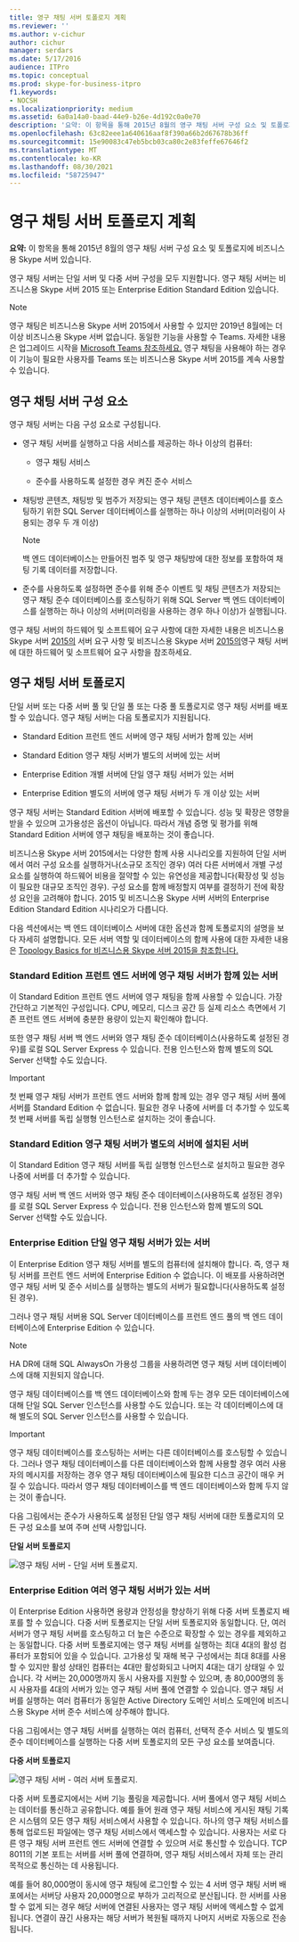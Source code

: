 ```yaml
---
title: 영구 채팅 서버 토폴로지 계획
ms.reviewer: ''
ms.author: v-cichur
author: cichur
manager: serdars
ms.date: 5/17/2016
audience: ITPro
ms.topic: conceptual
ms.prod: skype-for-business-itpro
f1.keywords:
- NOCSH
ms.localizationpriority: medium
ms.assetid: 6a0a14a0-baad-44e9-b26e-4d192c0a0e70
description: '요약: 이 항목을 통해 2015년 8월의 영구 채팅 서버 구성 요소 및 토폴로지 비즈니스용 Skype 서버 있습니다.'
ms.openlocfilehash: 63c82eee1a640616aaf8f390a66b2d67678b36ff
ms.sourcegitcommit: 15e90083c47eb5bcb03ca80c2e83feffe67646f2
ms.translationtype: MT
ms.contentlocale: ko-KR
ms.lasthandoff: 08/30/2021
ms.locfileid: "58725947"
---
```

# <a name="plan-persistent-chat-server-topology"></a>영구 채팅 서버 토폴로지 계획
 
**요약:** 이 항목을 통해 2015년 8월의 영구 채팅 서버 구성 요소 및 토폴로지에 비즈니스용 Skype 서버 있습니다.
  
영구 채팅 서버는 단일 서버 및 다중 서버 구성을 모두 지원합니다. 영구 채팅 서버는 비즈니스용 Skype 서버 2015 또는 Enterprise Edition Standard Edition 있습니다. 

> [!NOTE] 
> 영구 채팅은 비즈니스용 Skype 서버 2015에서 사용할 수 있지만 2019년 8월에는 더 이상 비즈니스용 Skype 서버 없습니다. 동일한 기능을 사용할 수 Teams. 자세한 내용은 업그레이드 시작을 [Microsoft Teams 참조하세요.](/microsoftteams/upgrade-start-here) 영구 채팅을 사용해야 하는 경우 이 기능이 필요한 사용자를 Teams 또는 비즈니스용 Skype 서버 2015를 계속 사용할 수 있습니다. 
  
## <a name="persistent-chat-server-components"></a>영구 채팅 서버 구성 요소

영구 채팅 서버는 다음 구성 요소로 구성됩니다.
  
- 영구 채팅 서버를 실행하고 다음 서비스를 제공하는 하나 이상의 컴퓨터:
    
  - 영구 채팅 서비스
    
  - 준수를 사용하도록 설정한 경우 켜진 준수 서비스
    
- 채팅방 콘텐츠, 채팅방 및 범주가 저장되는 영구 채팅 콘텐츠 데이터베이스를 호스팅하기 위한 SQL Server 데이터베이스를 실행하는 하나 이상의 서버(미러링이 사용되는 경우 두 개 이상)
    
    > [!NOTE]
    > 백 엔드 데이터베이스는 만들어진 범주 및 영구 채팅방에 대한 정보를 포함하여 채팅 기록 데이터를 저장합니다. 
  
- 준수를 사용하도록 설정하면 준수를 위해 준수 이벤트 및 채팅 콘텐츠가 저장되는 영구 채팅 준수 데이터베이스를 호스팅하기 위해 SQL Server 백 엔드 데이터베이스를 실행하는 하나 이상의 서버(미러링을 사용하는 경우 하나 이상)가 실행됩니다.
    
영구 채팅 서버의 하드웨어 및 소프트웨어 요구 사항에 대한 자세한 내용은 비즈니스용 Skype 서버 [2015의](../../plan-your-deployment/requirements-for-your-environment/server-requirements.md) 서버 요구 사항 및 비즈니스용 Skype 서버 [2015의](hardware-and-software-requirements.md)영구 채팅 서버에 대한 하드웨어 및 소프트웨어 요구 사항을 참조하세요. 
  
## <a name="persistent-chat-server-topologies"></a>영구 채팅 서버 토폴로지

단일 서버 또는 다중 서버 풀 및 단일 풀 또는 다중 풀 토폴로지로 영구 채팅 서버를 배포할 수 있습니다. 영구 채팅 서버는 다음 토폴로지가 지원됩니다.
  
-  Standard Edition 프런트 엔드 서버에 영구 채팅 서버가 함께 있는 서버
    
-  Standard Edition 영구 채팅 서버가 별도의 서버에 있는 서버
    
-  Enterprise Edition 개별 서버에 단일 영구 채팅 서버가 있는 서버
    
-  Enterprise Edition 별도의 서버에 영구 채팅 서버가 두 개 이상 있는 서버
    
영구 채팅 서버는 Standard Edition 서버에 배포할 수 있습니다. 성능 및 확장은 영향을 받을 수 있으며 고가용성은 옵션이 아닙니다. 따라서 개념 증명 및 평가를 위해 Standard Edition 서버에 영구 채팅을 배포하는 것이 좋습니다. 
  
비즈니스용 Skype 서버 2015에서는 다양한 함께 사용 시나리오를 지원하여 단일 서버에서 여러 구성 요소를 실행하거나(소규모 조직인 경우) 여러 다른 서버에서 개별 구성 요소를 실행하여 하드웨어 비용을 절약할 수 있는 유연성을 제공합니다(확장성 및 성능이 필요한 대규모 조직인 경우). 구성 요소를 함께 배정할지 여부를 결정하기 전에 확장성 요인을 고려해야 합니다. 2015 및 비즈니스용 Skype 서버 서버의 Enterprise Edition Standard Edition 시나리오가 다릅니다. 
  
다음 섹션에서는 백 엔드 데이터베이스 서버에 대한 옵션과 함께 토폴로지의 설명을 보다 자세히 설명합니다. 모든 서버 역할 및 데이터베이스의 함께 사용에 대한 자세한 내용은 [Topology Basics for 비즈니스용 Skype 서버 2015을 참조합니다.](../../plan-your-deployment/topology-basics/topology-basics.md)
  
### <a name="standard-edition-server-with-persistent-chat-server-collocated-on-the-front-end-server"></a>Standard Edition 프런트 엔드 서버에 영구 채팅 서버가 함께 있는 서버

이 Standard Edition 프런트 엔드 서버에 영구 채팅을 함께 사용할 수 있습니다. 가장 간단하고 기본적인 구성입니다. CPU, 메모리, 디스크 공간 등 실제 리소스 측면에서 기존 프런트 엔드 서버에 충분한 용량이 있는지 확인해야 합니다.
  
또한 영구 채팅 서버 백 엔드 서버와 영구 채팅 준수 데이터베이스(사용하도록 설정된 경우)를 로컬 SQL Server Express 수 있습니다. 전용 인스턴스와 함께 별도의 SQL Server 선택할 수도 있습니다. 
  
> [!IMPORTANT]
> 첫 번째 영구 채팅 서버가 프런트 엔드 서버와 함께 함께 있는 경우 영구 채팅 서버 풀에 서버를 Standard Edition 수 없습니다. 필요한 경우 나중에 서버를 더 추가할 수 있도록 첫 번째 서버를 독립 실행형 인스턴스로 설치하는 것이 좋습니다. 
  
### <a name="standard-edition-server-with-persistent-chat-server-installed-on-a-separate-server"></a>Standard Edition 영구 채팅 서버가 별도의 서버에 설치된 서버

이 Standard Edition 영구 채팅 서버를 독립 실행형 인스턴스로 설치하고 필요한 경우 나중에 서버를 더 추가할 수 있습니다. 
  
영구 채팅 서버 백 엔드 서버와 영구 채팅 준수 데이터베이스(사용하도록 설정된 경우)를 로컬 SQL Server Express 수 있습니다. 전용 인스턴스와 함께 별도의 SQL Server 선택할 수도 있습니다. 
  
### <a name="enterprise-edition-server-with-a-single-persistent-chat-server"></a>Enterprise Edition 단일 영구 채팅 서버가 있는 서버

이 Enterprise Edition 영구 채팅 서버를 별도의 컴퓨터에 설치해야 합니다. 즉, 영구 채팅 서버를 프런트 엔드 서버에 Enterprise Edition 수 없습니다. 이 배포를 사용하려면 영구 채팅 서버 및 준수 서비스를 실행하는 별도의 서버가 필요합니다(사용하도록 설정된 경우).
  
그러나 영구 채팅 서버용 SQL Server 데이터베이스를 프런트 엔드 풀의 백 엔드 데이터베이스에 Enterprise Edition 수 있습니다.
  
> [!NOTE]
> HA DR에 대해 SQL AlwaysOn 가용성 그룹을 사용하려면 영구 채팅 서버 데이터베이스에 대해 지원되지 않습니다. 
  
영구 채팅 데이터베이스를 백 엔드 데이터베이스와 함께 두는 경우 모든 데이터베이스에 대해 단일 SQL Server 인스턴스를 사용할 수도 있습니다. 또는 각 데이터베이스에 대해 별도의 SQL Server 인스턴스를 사용할 수 있습니다.
  
> [!IMPORTANT]
> 영구 채팅 데이터베이스를 호스팅하는 서버는 다른 데이터베이스를 호스팅할 수 있습니다. 그러나 영구 채팅 데이터베이스를 다른 데이터베이스와 함께 사용할 경우 여러 사용자의 메시지를 저장하는 경우 영구 채팅 데이터베이스에 필요한 디스크 공간이 매우 커질 수 있습니다. 따라서 영구 채팅 데이터베이스를 백 엔드 데이터베이스와 함께 두지 않는 것이 좋습니다. 
  
다음 그림에서는 준수가 사용하도록 설정된 단일 영구 채팅 서버에 대한 토폴로지의 모든 구성 요소를 보여 주며 선택 사항입니다.
  
**단일 서버 토폴로지**

![영구 채팅 서버 - 단일 서버 토폴로지.](../../media/e1b39c28-8a4d-4c03-983b-4392889c2d14.png)
  
### <a name="enterprise-edition-server-with-multiple-persistent-chat-servers"></a>Enterprise Edition 여러 영구 채팅 서버가 있는 서버

이 Enterprise Edition 사용하면 용량과 안정성을 향상하기 위해 다중 서버 토폴로지 배포를 할 수 있습니다. 다중 서버 토폴로지는 단일 서버 토폴로지와 동일합니다. 단, 여러 서버가 영구 채팅 서버를 호스팅하고 더 높은 수준으로 확장할 수 있는 경우를 제외하고는 동일합니다. 다중 서버 토폴로지에는 영구 채팅 서버를 실행하는 최대 4대의 활성 컴퓨터가 포함되어 있을 수 있습니다. 고가용성 및 재해 복구 구성에서는 최대 8대를 사용할 수 있지만 활성 상태인 컴퓨터는 4대만 활성화되고 나머지 4대는 대기 상태일 수 있습니다. 각 서버는 20,000명까지 동시 사용자를 지원할 수 있으며, 총 80,000명의 동시 사용자를 4대의 서버가 있는 영구 채팅 서버 풀에 연결할 수 있습니다. 영구 채팅 서버를 실행하는 여러 컴퓨터가 동일한 Active Directory 도메인 서비스 도메인에 비즈니스용 Skype 서버 준수 서비스에 상주해야 합니다.
  
다음 그림에서는 영구 채팅 서버를 실행하는 여러 컴퓨터, 선택적 준수 서비스 및 별도의 준수 데이터베이스를 실행하는 다중 서버 토폴로지의 모든 구성 요소를 보여줍니다.
  
**다중 서버 토폴로지**

![영구 채팅 서버 - 여러 서버 토폴로지.](../../media/8fc20997-7acc-46ea-8dea-11239ffd9458.png)
  
다중 서버 토폴로지에서는 서버 기능 풀링을 제공합니다. 서버 풀에서 영구 채팅 서비스는 데이터를 통신하고 공유합니다. 예를 들어 원래 영구 채팅 서비스에 게시된 채팅 기록은 시스템의 모든 영구 채팅 서비스에서 사용할 수 있습니다. 하나의 영구 채팅 서비스를 통해 업로드된 파일에는 영구 채팅 서비스에서 액세스할 수 있습니다. 사용자는 서로 다른 영구 채팅 서버 프런트 엔드 서버에 연결할 수 있으며 서로 통신할 수 있습니다. TCP 8011의 기본 포트는 서버를 서버 풀에 연결하며, 영구 채팅 서비스에서 자체 또는 관리 목적으로 통신하는 데 사용됩니다.
  
예를 들어 80,000명이 동시에 영구 채팅에 로그인할 수 있는 4 서버 영구 채팅 서버 배포에서는 서버당 사용자 20,000명으로 부하가 고리적으로 분산됩니다. 한 서버를 사용할 수 없게 되는 경우 해당 서버에 연결된 사용자는 영구 채팅 서버에 액세스할 수 없게 됩니다. 연결이 끊긴 사용자는 해당 서버가 복원될 때까지 나머지 서버로 자동으로 전송됩니다. 
  

